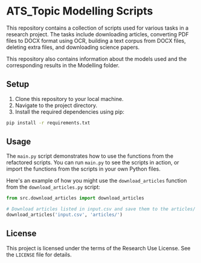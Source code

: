 # ATS_Topic Modelling Scripts

This repository contains a collection of scripts used for various tasks in a research project. The tasks include downloading articles, converting PDF files to DOCX format using OCR, building a text corpus from DOCX files, deleting extra files, and downloading science papers.

This repository also contains information about the models used and the corresponding results in the Modelling folder.

## Setup

1. Clone this repository to your local machine.
2. Navigate to the project directory.
3. Install the required dependencies using pip:

```bash
pip install -r requirements.txt
```

## Usage

The `main.py` script demonstrates how to use the functions from the refactored scripts. You can run `main.py` to see the scripts in action, or import the functions from the scripts in your own Python files.

Here's an example of how you might use the `download_articles` function from the `download_articles.py` script:

```python
from src.download_articles import download_articles

# Download articles listed in input.csv and save them to the articles/ directory
download_articles('input.csv', 'articles/')
```

## License

This project is licensed under the terms of the Research Use License. See the `LICENSE` file for details.
